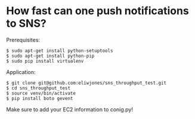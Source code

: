 How fast can one push notifications to SNS?
===========================================
Prerequisites:
```
$ sudo apt-get install python-setuptools
$ sudo apt-get install python-pip
$ sudo pip install virtualenv
```

Application:
```
$ git clone git@github.com:eliwjones/sns_throughput_test.git
$ cd sns_throughput_test
$ source venv/bin/activate
$ pip install boto gevent
```

Make sure to add your EC2 information to conig.py!
